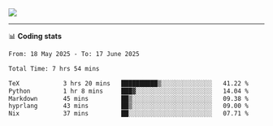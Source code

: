 <picture>
  <source
  srcset="https://github-readme-stats.vercel.app/api?username=sant0s12&show_icons=true&theme=dark"
  media="(prefers-color-scheme: dark)"
  />
  <source
  srcset="https://github-readme-stats.vercel.app/api?username=sant0s12&show_icons=true"
  media="(prefers-color-scheme: light)"
  />
  <img src="https://github-readme-stats.vercel.app/api?username=sant0s12&show_icons=true" />
</picture>

---

📊 **Coding stats**

<!--START_SECTION:waka-->

```txt
From: 18 May 2025 - To: 17 June 2025

Total Time: 7 hrs 54 mins

TeX            3 hrs 20 mins   ██████████▒░░░░░░░░░░░░░░   41.22 %
Python         1 hr 8 mins     ███▓░░░░░░░░░░░░░░░░░░░░░   14.04 %
Markdown       45 mins         ██▒░░░░░░░░░░░░░░░░░░░░░░   09.38 %
hyprlang       43 mins         ██▒░░░░░░░░░░░░░░░░░░░░░░   09.00 %
Nix            37 mins         ██░░░░░░░░░░░░░░░░░░░░░░░   07.71 %
```

<!--END_SECTION:waka-->
